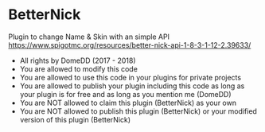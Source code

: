 # BetterNick
Plugin to change Name & Skin with an simple API       
https://www.spigotmc.org/resources/better-nick-api-1-8-3-1-12-2.39633/
 
 * All rights by DomeDD (2017 - 2018)
 * You are allowed to modify this code
 * You are allowed to use this code in your plugins for private projects
 * You are allowed to publish your plugin including this code as long as your plugin is for free and as long as you mention me (DomeDD) 
 * You are NOT allowed to claim this plugin (BetterNick) as your own
 * You are NOT allowed to publish this plugin (BetterNick) or your modified version of this plugin (BetterNick)

